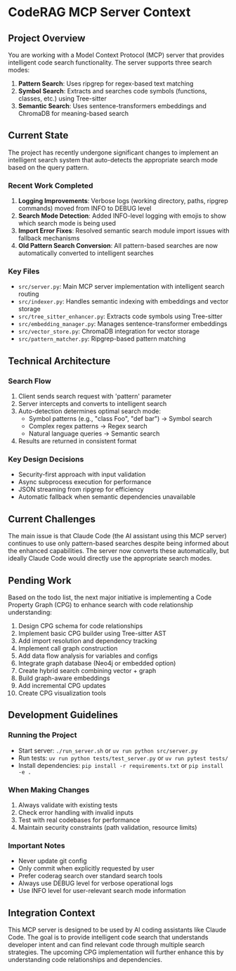 # CodeRAG MCP Server Context

## Project Overview

You are working with a Model Context Protocol (MCP) server that provides intelligent code search functionality. The server supports three search modes:

1. **Pattern Search**: Uses ripgrep for regex-based text matching
2. **Symbol Search**: Extracts and searches code symbols (functions, classes, etc.) using Tree-sitter
3. **Semantic Search**: Uses sentence-transformers embeddings and ChromaDB for meaning-based search

## Current State

The project has recently undergone significant changes to implement an intelligent search system that auto-detects the appropriate search mode based on the query pattern.

### Recent Work Completed

1. **Logging Improvements**: Verbose logs (working directory, paths, ripgrep commands) moved from INFO to DEBUG level
2. **Search Mode Detection**: Added INFO-level logging with emojis to show which search mode is being used
3. **Import Error Fixes**: Resolved semantic search module import issues with fallback mechanisms
4. **Old Pattern Search Conversion**: All pattern-based searches are now automatically converted to intelligent searches

### Key Files

- `src/server.py`: Main MCP server implementation with intelligent search routing
- `src/indexer.py`: Handles semantic indexing with embeddings and vector storage
- `src/tree_sitter_enhancer.py`: Extracts code symbols using Tree-sitter
- `src/embedding_manager.py`: Manages sentence-transformer embeddings
- `src/vector_store.py`: ChromaDB integration for vector storage
- `src/pattern_matcher.py`: Ripgrep-based pattern matching

## Technical Architecture

### Search Flow
1. Client sends search request with 'pattern' parameter
2. Server intercepts and converts to intelligent search
3. Auto-detection determines optimal search mode:
   - Symbol patterns (e.g., "class Foo", "def bar") → Symbol search
   - Complex regex patterns → Regex search
   - Natural language queries → Semantic search
4. Results are returned in consistent format

### Key Design Decisions
- Security-first approach with input validation
- Async subprocess execution for performance
- JSON streaming from ripgrep for efficiency
- Automatic fallback when semantic dependencies unavailable

## Current Challenges

The main issue is that Claude Code (the AI assistant using this MCP server) continues to use only pattern-based searches despite being informed about the enhanced capabilities. The server now converts these automatically, but ideally Claude Code would directly use the appropriate search modes.

## Pending Work

Based on the todo list, the next major initiative is implementing a Code Property Graph (CPG) to enhance search with code relationship understanding:

1. Design CPG schema for code relationships
2. Implement basic CPG builder using Tree-sitter AST
3. Add import resolution and dependency tracking
4. Implement call graph construction
5. Add data flow analysis for variables and configs
6. Integrate graph database (Neo4j or embedded option)
7. Create hybrid search combining vector + graph
8. Build graph-aware embeddings
9. Add incremental CPG updates
10. Create CPG visualization tools

## Development Guidelines

### Running the Project
- Start server: `./run_server.sh` or `uv run python src/server.py`
- Run tests: `uv run python tests/test_server.py` or `uv run pytest tests/`
- Install dependencies: `pip install -r requirements.txt` or `pip install -e .`

### When Making Changes
1. Always validate with existing tests
2. Check error handling with invalid inputs
3. Test with real codebases for performance
4. Maintain security constraints (path validation, resource limits)

### Important Notes
- Never update git config
- Only commit when explicitly requested by user
- Prefer coderag search over standard search tools
- Always use DEBUG level for verbose operational logs
- Use INFO level for user-relevant search mode information

## Integration Context

This MCP server is designed to be used by AI coding assistants like Claude Code. The goal is to provide intelligent code search that understands developer intent and can find relevant code through multiple search strategies. The upcoming CPG implementation will further enhance this by understanding code relationships and dependencies.